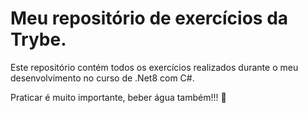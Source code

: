 # Meu repositório de exercícios da Trybe.

Este repositório contém todos os exercícios realizados durante o meu desenvolvimento no curso de .Net8 com C#.

Praticar é muito importante, beber água também!!! 🧔
